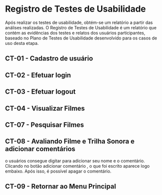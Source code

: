 # Registro de Testes de Usabilidade

Após realizar os testes de usabilidade, obtém-se um relatório a partir das análises realizadas. O Registro de Testes de Usabilidade é um relatório que contém as evidências dos testes e relatos dos usuários participantes, baseado no Plano de Testes de Usabilidade desenvolvido para os casos de uso desta etapa.


## CT-01 - Cadastro de usuário

## CT-02 - Efetuar login

## CT-03 - Efetuar logout

## CT-04 - Visualizar Filmes

## CT-07 - Pesquisar Filmes

## CT-08 - Avaliando Filme e Trilha Sonora e adicionar comentários

o usuários consegue digitar para adicionar seu nome e o comentário. Clicando no botão adicionar comentário , o que foi escrito aparece logo embaixo. Após isso, é possível apagar o comentário. 
## CT-09 - Retornar ao Menu Principal
